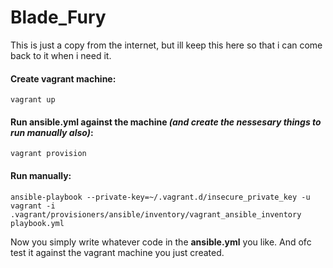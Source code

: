 # Blade_Fury

This is just a copy from the internet, but ill keep this here so that i can come back to it when i need it.

#### Create vagrant machine:
```vagrant up```

#### Run ansible.yml against the machine *(and create the nessesary things to run manually also)*:
```vagrant provision```

#### Run manually:
```ansible-playbook --private-key=~/.vagrant.d/insecure_private_key -u vagrant -i .vagrant/provisioners/ansible/inventory/vagrant_ansible_inventory playbook.yml```


Now you simply write whatever code in the **ansible.yml** you like. And ofc test it against the vagrant machine you just created.
